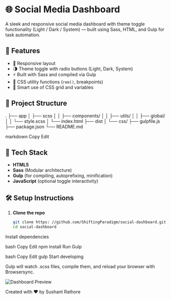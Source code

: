 # 🌐 Social Media Dashboard

A sleek and responsive social media dashboard with theme toggle functionality (Light / Dark / System) — built using Sass, HTML, and Gulp for task automation.

## 🚀 Features

- 📱 Responsive layout
- 🌗 Theme toggle with radio buttons (Light, Dark, System)
- ⚡ Built with Sass and compiled via Gulp
- 🎯 CSS utility functions (`rem()`, breakpoints)
- 🧠 Smart use of CSS grid and variables

## 📁 Project Structure

.
├── app
│ ├── scss
│ │ ├── components/
│ │ ├── utils/
│ │ ├── global/
│ │ └── style.scss
│ └── index.html
├── dist
│ └── css/
├── gulpfile.js
├── package.json
└── README.md

markdown
Copy
Edit

## 🔧 Tech Stack

- **HTML5**
- **Sass** (Modular architecture)
- **Gulp** (for compiling, autoprefixing, minification)
- **JavaScript** (optional toggle interactivity)

## 🛠 Setup Instructions

1. **Clone the repo**
   ```bash
   git clone https: //github.com/ShiftingParadigm/social-dashboard.git
   cd social-dashboard
Install dependencies

bash
Copy
Edit
npm install
Run Gulp

bash
Copy
Edit
gulp
Start developing

Gulp will watch .scss files, compile them, and reload your browser with Browsersync.

![Dashboard Preview](images/screenshot.png)

Created with ❤️ by Sushant Rathore
